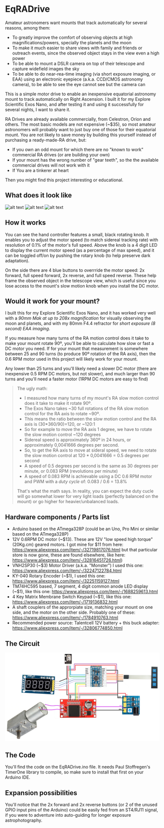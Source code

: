 # EqRADrive

Amateur astronomers want mounts that track automatically for several reasons, among them: 

  * To greatly improve the comfort of observing objects at high magnifications/powers, specially the planets and the moon
  * To make it much easier to share views with family and friends or outreach events, since the observed object stays in the view even a high power
  * To be able to mount a DSLR camera on top of their telescope and capture widefield images the sky
  * To be able to do near-rea-time imaging (via short exposure imaging, or EAA) using an electronic eyepiece (a.k.a. CCD/CMOS astronomy camera), to be able to see the eye cannot see but the camera can

This is a simple motor drive to enable an inexpensive equatorial astronomy mount to track automatically on Right Ascension. I built it for my Explore Scientific Exos Nano, and after testing it and using it successfully for several nights, I want to share it. 

RA Drives are already available commercially, from Celestron, Orion and others. The most basic models are not expensive (~$35), so most amateur astronomers will probably want to just buy one of those for their equatorial mount. You are not
likely to save money by building this yourself instead of purchasing a ready-made-RA drive, but:

* If you own an odd mount for which there are no "known to work" commercial RA drives (or are building your own)
* If your mount has the wrong number of "gear teeth", so the the available commercial drives will not work with it
* If You are a tinkerer at heart

Then you might find this project interesting or educational.



## What does it look like
![alt text](https://www.cloudynights.com/uploads/gallery/album_8920/sml_gallery_265278_8920_293144.jpg "Final result")
![alt text](https://www.cloudynights.com/uploads/gallery/album_8920/sml_gallery_265278_8920_140449.jpg "Hand controller")
![alt text](https://www.cloudynights.com/uploads/gallery/album_8920/sml_gallery_265278_8920_504366.jpg "Motor")



## How it works

  You can see the hand controller features a small, black rotating knob. It enables you to adjust the motor speed (to match sidereal tracking rate) with resolution of 0.1% of the motor's full speed.
  Above the knob is a 4 digit LED to display the current motor speed (as a percentage of max speed), and it can be toggled off/on by pushing the rotary knob (to help preserve dark adaptation).
  
  On the side there are 4 blue buttons to overrride the motor speed: 2x forward, full speed forward, 2x reverse, and full speed reverse. These help frame the observed object in the telescope view, which is useful since you lose access to the mount's slow motion knob when you install the DC motor. 



## Would it work for your mount?

  I built this for my Explore Scientific Exos Nano, and it has worked very well with a *90mm Mak at up to 208x magnification* for visually observing the moon and planets, and with my 80mm F4.4 refractor for *short exposure (8 second) EAA imaging*.

  If you measure how many turns of the RA motion control does it take to make your mount rotate 90º, you'll be able to calculate how slow or fast a DC motor you need.
  If for your mount that measurement is somewhere between 25 and 90 turns (to produce 90º rotation of the RA axis), then the 0.6 RPM motor used in this project will likely work for your mount. 
  
  Any lower than 25 turns and you'll likely need a slower DC motor (there are inexpensive 0.5 RPM DC motors, but not slower), and much larger than 90 turns and you'll need a faster motor (1RPM DC motors are easy to find)

> The ugly math: 
>
> * I measured how many turns of my mount's RA slow motion control does it take to make it rotate 90º.
> * The Exos Nano takes ~30 full rotations of the RA slow motion control for the RA axis to rotate ~90º.
> * This means the ratio between the slow motion control and the RA axis is (30*360/90)=120, or ~120:1
> * So for example to move the RA axis 1 degree, we have to rotate the slow motion control ~120 degrees
> * Sidereal speed is approximately 360º in 24 hours, or approximately 0,0041666 degrees per second.
> * So, to get the RA axis to move at sideral speed, we need to rotate the slow motion control at 120 * 0,0041666 = 0.5 degrees per second
> * A speed of 0.5 degrees per second is the same as 30 degrees per minute, or 0.083 RPM (revolutions per minute)
> * A speed of 0.083 RPM is achievable using a DC 0.6 RPM motor and PWM with a *duty cycle* of: 0.083 / 0.6 = 13.8%
>
> That's what the math says. In reality, you can expect the duty cucle will go somewhat lower for very light loads (perfectly balanced on the mount) or go higher for heavier/unbalanced loads.



## Hardware components / Parts list
* Arduino based on the ATmega328P (could be an Uno, Pro Mini or similar based on the ATmega328P)
* 12V 0.6RPM DC motor (~$13). These are 12V "low speed high torque" (20Kg.cm) geared motors. I got mine for $11 from here: https://www.aliexpress.com/item/-/32719817076.html but that particular store is now gone, these are found elsewhere, like here: https://www.aliexpress.com/item/-/32816451726.html)
* VNH2SP30 (~$3) Motor Driver (a.k.a. "Monster") I used this one: https://www.aliexpress.com/item/-/32247122784.html 
* KY-040 Rotary Encoder (~$1), I used this one: https://www.aliexpress.com/item/-/32251159127.html 
* TM74HC595 based, 7 segment, 4 digit common anode LED display (~$1), like this one: https://www.aliexpress.com/item/-/1688259613.html
* 4 Key Matrix Membrane Switch Keypad (~$1), like this one: https://www.aliexpress.com/item/-/1719136832.html
* A shaft couplers of the approrpiate size, matching your mount on one side, and the motor on the other side. Probably one of these: https://www.aliexpress.com/item/-/1784910763.html
* Recommended power source: Talentcell 12V battery + this buck adapter: https://www.aliexpress.com/item/-/32806774850.html



## The Circuit
![alt text](https://raw.githubusercontent.com/vlaate/EqRADrive/master/EqRADrive.png "Circuit")



## The Code
  You'll find the code on the EqRADrive.ino file. It needs Paul Stoffregen's TimerOne library to compile, so make sure to install that first on your Arduino IDE.


## Expansion possibilities

  You'll notice that the 2x forward and 2x reverse buttons (or 2 of the unused GPIO input pins of the Arduino) could be easily fed from an ST4/RJ11 signal, if you were to adventure into auto-guiding for longer exposure astrophotography.
  
  
